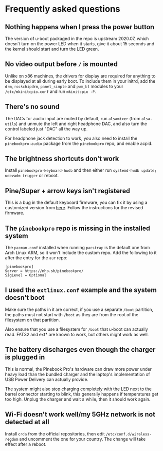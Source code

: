 # Frequently asked questions

## Nothing happens when I press the power button
The version of u-boot packaged in the repo is upstream 2020.07, which doesn't turn on the power LED when it starts, give it about 15 seconds and the kernel should start and turn the LED green.

## No video output before `/` is mounted
Unlike on x86 machines, the drivers for display are required for anything to be displayed at all during early boot. To include them in your initrd, add the `drm`, `rockchipdrm`, `panel_simple` and `pwm_bl` modules to your `/etc/mkinitcpio.conf` and run `mkinitcpio -P`.

## There's no sound
The DACs for audio input are muted by default, run `alsamixer` (from `alsa-utils`) and unmute the left and right headphone DAC, and also turn the control labeled just "DAC" all the way up.

For headphone jack detection to work, you also need to install the `pinebookpro-audio` package from the `pinebookpro` repo, and enable acpid.

## The brightness shortcuts don't work
Install `pinebookpro-keyboard-hwdb` and then either run `systemd-hwdb update; udevadm trigger` or reboot.

## Pine/Super + arrow keys isn't registered
This is a bug in the default keyboard firmware, you can fix it by using a customized version from [here](https://github.com/jackhumbert/pinebook-pro-keyboard-updater). Follow the instructions for the revised firmware.

## The `pinebookpro` repo is missing in the installed system
The `pacman.conf` installed when running `pacstrap` is the default one from Arch Linux ARM, so it won't include the custom repo. Add the following to it after the entry for the `aur` repo:
```
[pinebookpro]
Server = https://nhp.sh/pinebookpro/
SigLevel = Optional
```

## I used the `extlinux.conf` example and the system doesn't boot
Make sure the paths in it are correct, if you use a separate `/boot` partition, the paths must not start with `/boot` as they are from the root of the filesystem on that partition.

Also ensure that you use a filesystem for `/boot` that u-boot can actually read. FAT32 and ext\* are known to work, but others might work as well.

## The battery discharges even though the charger is plugged in
This is normal, the Pinebook Pro's hardware can draw more power under heavy load than the bundled charger and the laptop's implementation of USB Power Delivery can actually provide.

The system might also stop charging completely with the LED next to the barrel connector starting to blink, this generally happens if temperatures get too high. Unplug the charger and wait a while, then it should work again.

## Wi-Fi doesn't work well/my 5GHz network is not detected at all
Install `crda` from the official repositories, then edit `/etc/conf.d/wireless-regdom` and uncomment the one for your country. The change will take effect after a reboot.
